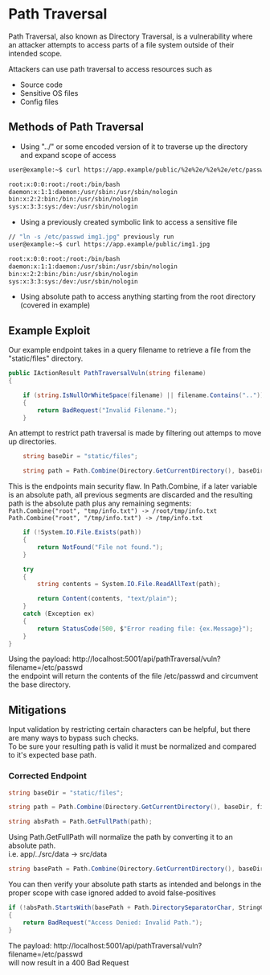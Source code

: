 # Path Traversal
Path Traversal, also known as Directory Traversal, is a vulnerability where an attacker attempts to access parts of a file system outside of their intended scope.

Attackers can use path traversal to access resources such as
- Source code
- Sensitive OS files
- Config files

## Methods of Path Traversal
- Using "../" or some encoded version of it to traverse up the directory and expand scope of access

``` zsh
user@example:~$ curl https://app.example/public/%2e%2e/%2e%2e/etc/passwd

root:x:0:0:root:/root:/bin/bash
daemon:x:1:1:daemon:/usr/sbin:/usr/sbin/nologin
bin:x:2:2:bin:/bin:/usr/sbin/nologin
sys:x:3:3:sys:/dev:/usr/sbin/nologin
```
- Using a previously created symbolic link to access a sensitive file
``` zsh
// "ln -s /etc/passwd img1.jpg" previously run
user@example:~$ curl https://app.example/public/img1.jpg

root:x:0:0:root:/root:/bin/bash
daemon:x:1:1:daemon:/usr/sbin:/usr/sbin/nologin
bin:x:2:2:bin:/bin:/usr/sbin/nologin
sys:x:3:3:sys:/dev:/usr/sbin/nologin
```
- Using absolute path to access anything starting from the root directory (covered in example)

## Example Exploit
Our example endpoint takes in a query filename to retrieve a file from  the "static/files" directory.

 
```csharp
public IActionResult PathTraversalVuln(string filename)
{

    if (string.IsNullOrWhiteSpace(filename) || filename.Contains(".."))
    {
        return BadRequest("Invalid Filename.");
    }
```
An attempt to restrict path traversal is made by filtering out attemps to move up directories.
```csharp 
    string baseDir = "static/files";

    string path = Path.Combine(Directory.GetCurrentDirectory(), baseDir, filename);
```
This is the endpoints main security flaw. In Path.Combine, if a later variable is an absolute path, all previous segments are discarded and the resulting path is the absolute path plus any remaining segments:  
`Path.Combine("root", "tmp/info.txt") -> /root/tmp/info.txt `  
`Path.Combine("root", "/tmp/info.txt") -> /tmp/info.txt  `

```csharp
    if (!System.IO.File.Exists(path))
    {
        return NotFound("File not found.");
    }

    try
    {
        string contents = System.IO.File.ReadAllText(path);

        return Content(contents, "text/plain");
    }
    catch (Exception ex)
    {
        return StatusCode(500, $"Error reading file: {ex.Message}");
    }
}
```

Using the payload:  http://localhost:5001/api/pathTraversal/vuln?filename=/etc/passwd  
the endpoint will return the contents of the file /etc/passwd and circumvent the base directory.

## Mitigations
Input validation by restricting certain characters can be helpful, but there are many ways to bypass such checks.  
To be sure your resulting path is valid it must be normalized and compared to it's expected base path.

### Corrected Endpoint
```csharp
string baseDir = "static/files";

string path = Path.Combine(Directory.GetCurrentDirectory(), baseDir, filename);

string absPath = Path.GetFullPath(path);
```
Using Path.GetFullPath will normalize the path by converting it to an absolute path.  
i.e. app/../src/data -> src/data

```csharp
string basePath = Path.Combine(Directory.GetCurrentDirectory(), baseDir);
```
You can then verify your absolute path starts as intended and belongs in the proper scope with case ignored added to avoid false-positives
```csharp
if (!absPath.StartsWith(basePath + Path.DirectorySeparatorChar, StringComparison.OrdinalIgnoreCase))
{
    return BadRequest("Access Denied: Invalid Path.");
}
```

The payload:  http://localhost:5001/api/pathTraversal/vuln?filename=/etc/passwd  
will now result in a 400 Bad Request